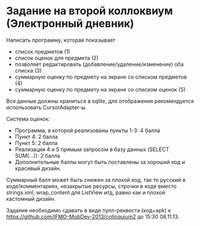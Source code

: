Задание на второй коллоквиум (Электронный дневник)
===========
Написать программу, которая показывает
- список предметов (1)
- список оценок для предмета (2)
- позволяет редактировать (добавление/удаление/изменение) оба списка (3)
- суммарную оценку по предмету на экране со списком предметов (4)
- суммарную оценку по предмету на экране со списком оценок (5)

Все данные должны храниться в sqlite, для отображения рекомендуется использовать CursorAdapter-ы.

 
Система оценок:
- Программа, в которой реализованы пункты 1-3: 4 балла
- Пункт 4: 2 балла
- Пункт 5: 2 балла
- Реализация 4 и 5 прямым запросом в базу данных (SELECT SUM(...)): 2 балла
- Дополнительные баллы могут быть поставлены за хороший код и красивый дизайн.
 
Суммарный балл может быть снижен за плохой код, так то русский в коде/комментариях, незакрытые ресурсы, строчки в коде вместо strings.xml, wrap_content для ListView итд, равно как и плохой кастомный дизайн.

Задание необходимо сдавать в виде пулл-реквеста (код+apk) к https://github.com/IFMO-MobDev-2013/colloquium2 до 15:30 08.11.13.
